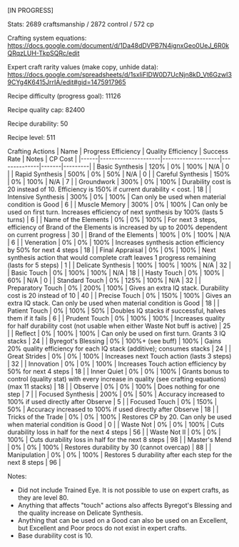 [IN PROGRESS]

Stats: 2689 craftsmanship / 2872 control / 572 cp

Crafting system equations: https://docs.google.com/document/d/1Da48dDVPB7N4ignxGeo0UeJ_6R0kQRqzLUH-TkpSQRc/edit

Expert craft rarity values (make copy, unhide data): https://docs.google.com/spreadsheets/d/1sxIiFIDW0D7UcNjn8kD_Vt6GzwI39CYg4K6415JrrIA/edit#gid=1475917965

Recipe difficulty (progress goal): 11126

Recipe quality cap: 82400

Recipe durability: 50

Recipe level: 511

Crafting Actions
| Name | Progress Efficiency | Quality Efficiency | Success Rate | Notes | CP Cost |
|------|---------------------|--------------------|--------------|-------|---------|
| Basic Synthesis | 120% | 0% | 100% | N/A | 0 |
| Rapid Synthesis | 500% | 0% | 50% | N/A | 0 |
| Careful Synthesis | 150% | 0% | 100% | N/A | 7 |
| Groundwork | 300% | 0% | 100% | Durability cost is 20 instead of 10. Efficiency is 150% if current durability < cost. | 18 |
| Intensive Synthesis | 300% | 0% | 100% | Can only be used when material condition is Good | 6 |
| Muscle Memory | 300% | 0% | 100% | Can only be used on first turn. Increases efficiency of next synthesis by 100% (lasts 5 turns) | 6 |
| Name of the Elements | 0% | 0% | 100% | For next 3 steps, efficiency of Brand of the Elements is increased by up to 200% dependent on current progress | 30 |
| Brand of the Elements | 100% | 0% | 100% | N/A | 6 |
| Veneration | 0% | 0% | 100% | Increases synthesis action efficiency by 50% for next 4 steps | 18 |
| Final Appraisal | 0% | 0% | 100% | Next synthesis action that would complete craft leaves 1 progress remaining (lasts for 5 steps) | 1 |
| Delicate Synthesis | 100% | 100% | 100% | N/A | 32 |
| Basic Touch | 0% | 100% | 100% | N/A | 18 |
| Hasty Touch | 0% | 100% | 60% | N/A | 0 |
| Standard Touch | 0% | 125% | 100% | N/A | 32 |
| Preparatory Touch | 0% | 200% | 100% | Gives an extra IQ stack. Durability cost is 20 instead of 10 | 40 |
| Precise Touch | 0% | 150% | 100% | Gives an extra IQ stack. Can only be used when material condition is Good | 18 |
| Patient Touch | 0% | 100% | 50% | Doubles IQ stacks if successful, halves them if it fails | 6 |
| Prudent Touch | 0% | 100% | 100% | Increases quality for half durability cost (not usable when either Waste Not buff is active) | 25 |
| Reflect | 0% | 100% | 100% | Can only be used on first turn. Grants 3 IQ stacks | 24 |
| Byregot's Blessing | 0% | 100%+ (see buff) | 100% | Gains 20% quality efficiency for each IQ stack (additive); consumes stacks | 24 |
| Great Strides | 0% | 0% | 100% | Increases next Touch action (lasts 3 steps) | 32 |
| Innovation | 0% | 0% | 100% | Increases Touch action efficiency by 50% for next 4 steps | 18 |
| Inner Quiet | 0% | 0% | 100% | Grants bonus to control (quality stat) with every increase in quality (see crafting equations) (max 11 stacks) | 18 |
| Observe | 0% | 0% | 100% | Does nothing for one step | 7 |
| Focused Synthesis | 200% | 0% | 50% | Accuracy increased to 100% if used directly after Observe | 5 |
| Focused Touch | 0% | 150% | 50% | Accuracy increased to 100% if used directly after Observe | 18 |
| Tricks of the Trade | 0% | 0% | 100% | Restores CP by 20. Can only be used when material condition is Good | 0 |
| Waste Not | 0% | 0% | 100% | Cuts durability loss in half for the next 4 steps | 56 |
| Waste Not II | 0% | 0% | 100% | Cuts durability loss in half for the next 8 steps | 98 |
| Master's Mend | 0% | 0% | 100% | Restores durability by 30 (cannot overcap) | 88 |
| Manipulation | 0% | 0% | 100% | Restores 5 durability after each step for the next 8 steps | 96 |

Notes:
- Did not include Trained Eye. It is not possible to use on expert crafts, as they are level 80.
- Anything that affects "touch" actions also affects Byregot's Blessing and the quality increase on Delicate Synthesis.
- Anything that can be used on a Good can also be used on an Excellent, but Excellent and Poor procs do not exist in expert crafts.
- Base durability cost is 10.
